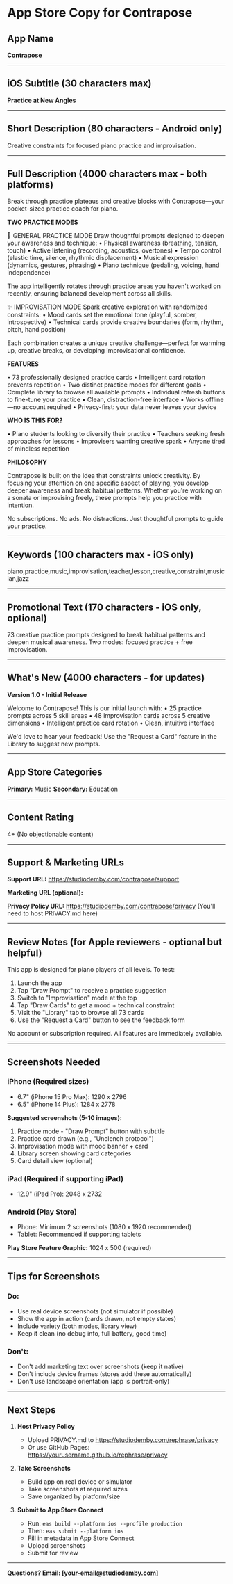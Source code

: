# App Store Copy for Contrapose

## App Name

**Contrapose**

---

## iOS Subtitle (30 characters max)

**Practice at New Angles**

---

## Short Description (80 characters - Android only)

Creative constraints for focused piano practice and improvisation.

---

## Full Description (4000 characters max - both platforms)

Break through practice plateaus and creative blocks with Contrapose—your pocket-sized practice coach for piano.

**TWO PRACTICE MODES**

🎯 GENERAL PRACTICE MODE
Draw thoughtful prompts designed to deepen your awareness and technique:
• Physical awareness (breathing, tension, touch)
• Active listening (recording, acoustics, overtones)
• Tempo control (elastic time, silence, rhythmic displacement)
• Musical expression (dynamics, gestures, phrasing)
• Piano technique (pedaling, voicing, hand independence)

The app intelligently rotates through practice areas you haven't worked on recently, ensuring balanced development across all skills.

✨ IMPROVISATION MODE
Spark creative exploration with randomized constraints:
• Mood cards set the emotional tone (playful, somber, introspective)
• Technical cards provide creative boundaries (form, rhythm, pitch, hand position)

Each combination creates a unique creative challenge—perfect for warming up, creative breaks, or developing improvisational confidence.

**FEATURES**

• 73 professionally designed practice cards
• Intelligent card rotation prevents repetition
• Two distinct practice modes for different goals
• Complete library to browse all available prompts
• Individual refresh buttons to fine-tune your practice
• Clean, distraction-free interface
• Works offline—no account required
• Privacy-first: your data never leaves your device

**WHO IS THIS FOR?**

• Piano students looking to diversify their practice
• Teachers seeking fresh approaches for lessons
• Improvisers wanting creative spark
• Anyone tired of mindless repetition

**PHILOSOPHY**

Contrapose is built on the idea that constraints unlock creativity. By focusing your attention on one specific aspect of playing, you develop deeper awareness and break habitual patterns. Whether you're working on a sonata or improvising freely, these prompts help you practice with intention.

No subscriptions. No ads. No distractions. Just thoughtful prompts to guide your practice.

---

## Keywords (100 characters max - iOS only)

piano,practice,music,improvisation,teacher,lesson,creative,constraint,musician,jazz

---

## Promotional Text (170 characters - iOS only, optional)

73 creative practice prompts designed to break habitual patterns and deepen musical awareness. Two modes: focused practice + free improvisation.

---

## What's New (4000 characters - for updates)

**Version 1.0 - Initial Release**

Welcome to Contrapose! This is our initial launch with:
• 25 practice prompts across 5 skill areas
• 48 improvisation cards across 5 creative dimensions
• Intelligent practice card rotation
• Clean, intuitive interface

We'd love to hear your feedback! Use the "Request a Card" feature in the Library to suggest new prompts.

---

## App Store Categories

**Primary:** Music
**Secondary:** Education

---

## Content Rating

4+ (No objectionable content)

---

## Support & Marketing URLs

**Support URL:** https://studiodemby.com/contrapose/support

**Marketing URL (optional):** 

**Privacy Policy URL:** https://studiodemby.com/contrapose/privacy
(You'll need to host PRIVACY.md here)

---

## Review Notes (for Apple reviewers - optional but helpful)

This app is designed for piano players of all levels. To test:

1. Launch the app
2. Tap "Draw Prompt" to receive a practice suggestion
3. Switch to "Improvisation" mode at the top
4. Tap "Draw Cards" to get a mood + technical constraint
5. Visit the "Library" tab to browse all 73 cards
6. Use the "Request a Card" button to see the feedback form

No account or subscription required. All features are immediately available.

---

## Screenshots Needed

### iPhone (Required sizes)

- 6.7" (iPhone 15 Pro Max): 1290 x 2796
- 6.5" (iPhone 14 Plus): 1284 x 2778

**Suggested screenshots (5-10 images):**

1. Practice mode - "Draw Prompt" button with subtitle
2. Practice card drawn (e.g., "Unclench protocol")
3. Improvisation mode with mood banner + card
4. Library screen showing card categories
5. Card detail view (optional)

### iPad (Required if supporting iPad)

- 12.9" (iPad Pro): 2048 x 2732

### Android (Play Store)

- Phone: Minimum 2 screenshots (1080 x 1920 recommended)
- Tablet: Recommended if supporting tablets

**Play Store Feature Graphic:** 1024 x 500 (required)

---

## Tips for Screenshots

### Do:

- Use real device screenshots (not simulator if possible)
- Show the app in action (cards drawn, not empty states)
- Include variety (both modes, library view)
- Keep it clean (no debug info, full battery, good time)

### Don't:

- Don't add marketing text over screenshots (keep it native)
- Don't include device frames (stores add these automatically)
- Don't use landscape orientation (app is portrait-only)

---

## Next Steps

1. **Host Privacy Policy**
   - Upload PRIVACY.md to https://studiodemby.com/rephrase/privacy
   - Or use GitHub Pages: https://yourusername.github.io/rephrase/privacy

2. **Take Screenshots**
   - Build app on real device or simulator
   - Take screenshots at required sizes
   - Save organized by platform/size

3. **Submit to App Store Connect**
   - Run: `eas build --platform ios --profile production`
   - Then: `eas submit --platform ios`
   - Fill in metadata in App Store Connect
   - Upload screenshots
   - Submit for review

---

**Questions? Email: [your-email@studiodemby.com]**
